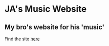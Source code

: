 # JA's Music Website
## My bro's website for his 'music'

Find the site [here](https://jobosmusic.tk/home "Click to visit website")
